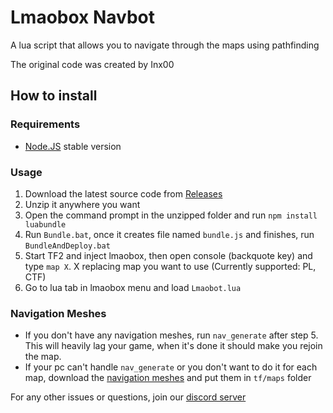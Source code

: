 # Lmaobox Navbot
A lua script that allows you to navigate through the maps using pathfinding

The original code was created by Inx00

## How to install
### Requirements
* [Node.JS](https://nodejs.org/) stable version

### Usage
1. Download the latest source code from [Releases](https://github.com/RosneBurgerworks/lmaobox-navbot/releases)
2. Unzip it anywhere you want 
3. Open the command prompt in the unzipped folder and run `npm install luabundle`
4. Run `Bundle.bat`, once it creates file named `bundle.js` and finishes, run `BundleAndDeploy.bat`
5. Start TF2 and inject lmaobox, then open console (backquote key) and type `map X`. X replacing map you want to use (Currently supported: PL, CTF)
6. Go to lua tab in lmaobox menu and load `Lmaobot.lua`

### Navigation Meshes
* If you don't have any navigation meshes, run `nav_generate` after step 5. This will heavily lag your game, when it's done it should make you rejoin the map.
* If your pc can't handle `nav_generate` or you don't want to do it for each map, download the [navigation meshes](https://github.com/RosneBurgerworks/rosnebot-database/tree/master/nav%20meshes) and put them in ``tf/maps`` folder

For any other issues or questions, join our [discord server](https://dsc.gg/rosnehook)
